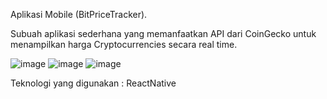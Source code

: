 Aplikasi Mobile (BitPriceTracker).

Subuah aplikasi sederhana yang memanfaatkan API dari CoinGecko untuk menampilkan harga Cryptocurrencies secara real time.

![image](https://github.com/DhikiSidik/BitPriceTracker/assets/120517628/99a9a32e-7b3b-4728-8b6a-85d9ae5be4d7)
![image](https://github.com/DhikiSidik/BitPriceTracker/assets/120517628/329881cd-4ab5-4c31-bf64-255b5c87de5f)
![image](https://github.com/DhikiSidik/BitPriceTracker/assets/120517628/5a2449a0-d381-4584-b4c5-28d9817fa404)

Teknologi yang digunakan : ReactNative
